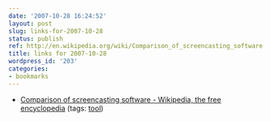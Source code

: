 ```yaml
---
date: '2007-10-28 16:24:52'
layout: post
slug: links-for-2007-10-28
status: publish
ref: http://en.wikipedia.org/wiki/Comparison_of_screencasting_software
title: links for 2007-10-28
wordpress_id: '203'
categories:
- bookmarks
---
```




  * [Comparison of screencasting software - Wikipedia, the free encyclopedia](http://en.wikipedia.org/wiki/Comparison_of_screencasting_software) (tags: [tool](http://del.icio.us/eob/tool))






